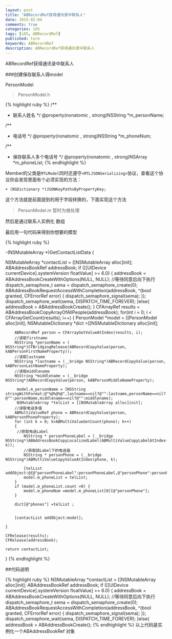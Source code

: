 ```yaml
---
layout: post
title: "ABRecordRef获得通讯录中联系人"
date: 2015-02-04
comments: true
categories: iOS
tags: [iOS, ABRecordRef]
published: ture
keywords: ABRecordRef
description: ABRecordRef获得通讯录中联系人
---
```

ABRecordRef获得通讯录中联系人



###创建保存联系人得model

PersonModel

>PersonModel.h

{% highlight ruby %}
/**
 *  联系人姓名
 */
@property(nonatomic , strong)NSString *m_personName;

/**
 *  电话号
 */
@property(nonatomic , strong)NSString *m_phoneNum;

/**
 *  保存联系人多个电话号
 */
@property(nonatomic , strong)NSArray *m_phoneList;
{% endhighlight %}

Member的父类是`MTLModel`同时还遵守`<MTLJSONSerializing>`协议，查看这个协议你会发现里面有个必须实现的方法：
```
+ (NSDictionary *)JSONKeyPathsByPropertyKey;
```
这个方法就是前面提到的用于字段转换的，下面实现这个方法

>PersonModel.m
暂时为做处理


然后是通过联系人实例化 数组

最后用一句代码来得到你想要的模型


{% highlight ruby %}

-(NSMutableArray *)GetContactListData
{
 
 
  NSMutableArray *contactList = [[NSMutableArray alloc]init];
    ABAddressBookRef addressBook;
    if ([[UIDevice currentDevice].systemVersion floatValue] >= 6.0)    {
        addressBook = ABAddressBookCreateWithOptions(NULL, NULL);
        //等待同意后向下执行
        dispatch_semaphore_t sema = dispatch_semaphore_create(0);        ABAddressBookRequestAccessWithCompletion(addressBook, ^(bool granted, CFErrorRef error)                                                 {                                                     dispatch_semaphore_signal(sema);                                                 });
        dispatch_semaphore_wait(sema, DISPATCH_TIME_FOREVER);
    }else{
        addressBook = ABAddressBookCreate();
    }
     CFArrayRef results = ABAddressBookCopyArrayOfAllPeople(addressBook);
    for(int i = 0; i < CFArrayGetCount(results); i++)
    {
        PersonModel *model = [[PersonModel alloc]init];
        NSMutableDictionary *dict =[[NSMutableDictionary alloc]init];
        
        ABRecordRef person = CFArrayGetValueAtIndex(results, i);
        //读取firstname
        NSString *personName = ( NSString*)CFBridgingRelease(ABRecordCopyValue(person, kABPersonFirstNameProperty));
        //读取lastname
        NSString *lastname = (__bridge NSString*)ABRecordCopyValue(person, kABPersonLastNameProperty);
        //读取middlename
        NSString *middlename = (__bridge NSString*)ABRecordCopyValue(person, kABPersonMiddleNameProperty);
   
         model.m_personName = [NSString stringWithFormat:@"%@%@%@",lastname==nil?@"":lastname,personName==nil?@"":personName,middlename==nil?@"":middlename];
         NSMutableArray *telList = [[NSMutableArray alloc]init];
        //读取电话多值
        ABMultiValueRef phone = ABRecordCopyValue(person, kABPersonPhoneProperty);
        for (int k = 0; k<ABMultiValueGetCount(phone); k++)
        {
         //获取电话Label
            NSString * personPhoneLabel = (__bridge NSString*)ABAddressBookCopyLocalizedLabel(ABMultiValueCopyLabelAtIndex(phone, k));
            //获取該Label下的电话值
            NSString * personPhone = (__bridge NSString*)ABMultiValueCopyValueAtIndex(phone, k);

            [telList addObject:@{@"personPhoneLabel":personPhoneLabel,@"personPhone":personPhone}];
            model.m_phoneList = telList;
        }
        if (model.m_phoneList.count >0) {
            model.m_phoneNum =model.m_phoneList[0][@"personPhone"];
        }
        
        dict[@"phones"] =telList ;
        
        
        [contactList addObject:model];

    }
    
    CFRelease(results);
    CFRelease(addressBook);

    return contactList;
    
}
{% endhighlight %}

##代码说明

{% highlight ruby %}
 NSMutableArray *contactList = [[NSMutableArray alloc]init];
    ABAddressBookRef addressBook;
    if ([[UIDevice currentDevice].systemVersion floatValue] >= 6.0)    {
        addressBook = ABAddressBookCreateWithOptions(NULL, NULL);
        //等待同意后向下执行
        dispatch_semaphore_t sema = dispatch_semaphore_create(0);         ABAddressBookRequestAccessWithCompletion(addressBook, ^(bool granted, CFErrorRef error)                                                 {                                                     dispatch_semaphore_signal(sema);                                                 });
        dispatch_semaphore_wait(sema, DISPATCH_TIME_FOREVER);
    }else{
        addressBook = ABAddressBookCreate();
        {% endhighlight %}
    以上代码是实例化一个ABAddressBookRef 对象
